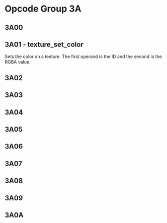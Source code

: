 # Opcode Group 3A

## 3A00

## 3A01 - texture_set_color

Sets the color on a texture. The first operand is the ID and the second is the RGBA value.

## 3A02

## 3A03

## 3A04

## 3A05

## 3A06

## 3A07

## 3A08

## 3A09

## 3A0A
